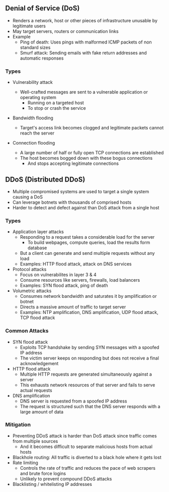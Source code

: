## Denial of Service (DoS)
- Renders a network, host or other pieces of infrastructure unusable by legitimate users
- May target servers, routers or communication links
- Example
  - Ping of death: Uses pings with malformed ICMP packets of non standard sizes
  - Smurf attack: Sending emails with fake return addresses and automatic responses

### Types
- Vulnerability attack
  - Well-crafted messages are sent to a vulnerable application or operating system
    - Running on a targeted host
    - To stop or crash the service
- Bandwidth flooding

  - Target's access link becomes clogged and legitimate packets cannot reach the server
- Connection flooding
  - A large number of half or fully open TCP connections are established
  - The host becomes bogged down with these bogus connections
    - And stops accepting legitimate connections

## DDoS (Distributed DDoS)
- Multiple compromised systems are used to target a single system causing a DoS
- Can leverage botnets with thousands of comprised hosts
- Harder to detect and defect against than DoS attack from a single host

### Types
- Application layer attacks
  - Responding to a request takes a considerable load for the server
    - To build webpages, compute queries, load the results form database
  - But a client can generate and send multiple requests without any load
  - Examples: HTTP flood attack, attack on DNS services
- Protocol attacks
  - Focus on vulnerabilites in layer 3 & 4
  - Consume resources like servers, firewalls, load balancers
  - Examples: SYN flood attack, ping of death
- Volumetric attacks
  - Consumes network bandwidth and saturates it by amplification or botnet
  - Directs a massive amount of traffic to target server
  - Examples: NTP amplification, DNS amplification, UDP flood attack, TCP flood attack

### Common Attacks
- SYN flood attack
  - Exploits TCP handshake by sending SYN messages with a spoofed IP address
  - The victim server keeps on responding but does not receive a final acknowledgement
- HTTP flood attack
  - Multiple HTTP requests are generated simultaneously against a server
  - This exhausts network resources of that server and fails to serve actual requests
- DNS amplification
  - DNS server is requested from a spoofed IP address
  - The request is structured such that the DNS server responds with a large amount of data

### Mitigation
- Preventing DDoS attack is harder than DoS attack since traffic comes from multiple sources
  - And it becomes difficult to separate malicious hosts from actual hosts
- Blackhole routing: All traffic is diverted to a black hole where it gets lost
- Rate limiting
  - Controls the rate of traffic and reduces the pace of web scrapers and brute force logins
  - Unlikely to prevent compound DDoS attacks
- Blacklisting / whitelisting IP addresses
